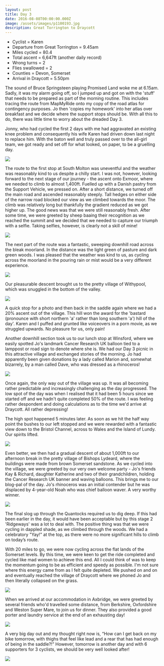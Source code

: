 ```yaml
---
layout: post
title: Day 3
date: 2016-08-08T00:00:00.000Z
image: /assets/images/p1100193.jpg
description: Great Torrington to Draycott
---
```



* Cyclist = Karen
* Departure from Great Torrington = 9.45am
* Miles cycled = 80.4
* Total ascent = 6,647ft (another daily record)
* Wrong turns = 2
* Flies swallowed = 2
* Counties = Devon, Somerset
* Arrival in Draycott = 5.50pm


The sound of Bruce Springsteen playing Promised Land woke me at 6.15am. Sadly, it was my alarm going off, so I jumped up and got on with the 'stuff' that needs to be prepared as part of the morning routine. This includes tracing the route from MapMyRide onto my copy of the road atlas for contingency purposes. Jo then 'copies my homework' into her atlas over breakfast and we decide where the support stops should be. With all this to do, there was little time to worry about the dreaded Day 3.&nbsp;

Jonny, who had cycled the first 2 days with me had aggravated an existing knee problem and consequently his wife Karen had driven down last night to replace him. With the baton well and truly passed over to the all-girl team, we got ready and set off for what looked, on paper, to be a gruelling day.&nbsp;

![](/uploads/versions/p1100197---x----1280-960x---.jpg)

The route to the first stop at South Molton was uneventful and the weather was reasonably kind to us despite a chilly start. I was not, however, looking forward to the next stage of our journey - the ascent onto Exmoor, where we needed to climb to almost 1,400ft. Fuelled up with a Danish pastry from the Support Vehicle, we pressed on. After a short distance, we turned off the main road and ascended reasonably steeply. Tall hedges on either side of the narrow road blocked our view as we climbed towards the moor. The climb was relatively long but thankfully the gradient reduced as we got higher up. The good news was that we were still reasonably fresh. After some time, we were greeted by sheep baaing their recognition as we reached the summit and we decided that we needed to capture our triumph with a selfie. Taking selfies, however, is clearly not a skill of mine!

![](/uploads/versions/img-0480---x----1280-960x---.jpg)

The next part of the route was a fantastic, sweeping downhill road across the bleak moorland. In the distance was the light green of pasture and dark green woods. I was pleased that the weather was kind to us, as cycling across the moorland in the pouring rain or mist would be a very different experience.&nbsp;

![](/uploads/versions/img-0475---x----1280-960x---.jpg)

Our pleasurable descent brought us to the pretty village of Withypool, which was snuggled in the bottom of the valley.

![](/uploads/versions/img-0478---x----1280-960x---.jpg)

A quick stop for a photo and then back in the saddle again where we had a 20% ascent out of the village. This hill won the award for the 'bastard (pronounce with short northern 'a' rather than long southern 'a') hill of the day'. Karen and I puffed and grunted like voiceovers in a porn movie, as we struggled upwards. No pleasure for us, only pain!&nbsp;

Another downhill section took us to our lunch stop at Winsford, where we easily spotted Jo's landmark Cancer Research UK balloon tied to a lamppost or road sign to denote where she is. We had our Day 3 picnic in this attractive village and exchanged stories of the morning. Jo had apparently been given donations by a lady called Marion and, somewhat bizarrely, by a man called Dave, who was dressed as a rhinoceros!&nbsp;

![](/uploads/versions/p1100225-1---x----960-1280x---.jpg)

Once again, the only way out of the village was up. It was all becoming rather predictable and increasingly challenging as the day progressed. The low spot of the day was when I realised that it had been 5 hours since we started off and we hadn't quite completed 50% of the route. I was feeling rather despondent and doing calculations as to the time we'd arrive at Draycott. All rather depressing!&nbsp;

The high spot happened 5 minutes later. As soon as we hit the half way point the bushes to our left stopped and we were rewarded with a fantastic view down to the Bristol Channel, across to Wales and the Island of Lundy. Our spirits lifted.

![](/uploads/versions/img-0474---x----1280-960x---.jpg)

Even better, we then had a gradual descent of about 1,000ft to our afternoon break in the pretty village of Bishops Lydeard, where the buildings were made from brown Somerset sandstone. As we cycled into the village, we were greeted by our very own welcome party - Jo's friends Kay & Richard, daughter Katherine and two of their grandchildren, holding the Cancer Research UK banner and waving balloons. This brings me to our blog-pal of the day. Jo's rhinoceros was an initial contender but he was displaced by 4-year-old Noah who was chief balloon waver. A very worthy winner.&nbsp;

![](/uploads/versions/p1100233---x----960-1280x---.jpg)

The final slog up through the Quantocks required us to dig deep. If this had been earlier in the day, it would have been acceptable but by this stage 2 'Ridgeways' was a lot to deal with. The positive thing was that we were cycling in dappled shade, as we climbed through the woods. We had a celebratory "Yay!" at the top, as there were no more significant hills to climb on today’s route.&nbsp;

With 20 miles to go, we were now cycling across the flat lands of the Somerset levels. By this time, we were keen to get the ride completed and cycled like mad women to achieve this end. All I could think of was to keep the momentum going to be as efficient and speedy as possible. I'm not sure where this energy came from as I felt quite depleted. We pushed on and on and eventually reached the village of Draycott where we phoned Jo and then literally collapsed on the grass.&nbsp;

![](/uploads/versions/img-0472---x----1280-966x---.jpg)

When we arrived at our accommodation in Axbridge, we were greeted by several friends who'd travelled some distance, from Berkshire, Oxfordshire and Weston Super Mare, to join us for dinner. They also provided a good porter and laundry service at the end of an exhausting day!

![](/uploads/versions/p1100239---x----960-1280x---.jpg)

A very big day out and my thought right now is, “How can I get back on my bike tomorrow, with thighs that feel like lead and a rear that has had enough of being in the saddle?!” However, tomorrow is another day and with 6 supporters for 3 cyclists, we should be very well looked after!

![](/uploads/versions/p1100242---x----1280-959x---.jpg)